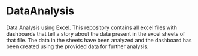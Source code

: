 # DataAnalysis
Data Analysis using Excel. This repository contains all excel files with dashboards that tell a story about the data present in the excel sheets of that file. The data in the sheets have been analyzed and the dashboard has been created using the provided data for further analysis.
